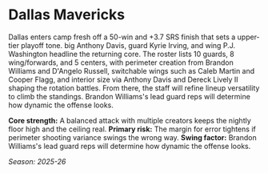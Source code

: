 # Dallas Mavericks

Dallas enters camp fresh off a 50-win and +3.7 SRS finish that sets a upper-tier playoff tone. big Anthony Davis, guard Kyrie Irving, and wing P.J. Washington headline the returning core.
The roster lists 10 guards, 8 wing/forwards, and 5 centers, with perimeter creation from Brandon Williams and D'Angelo Russell, switchable wings such as Caleb Martin and Cooper Flagg, and interior size via Anthony Davis and Dereck Lively II shaping the rotation battles.
From there, the staff will refine lineup versatility to climb the standings. Brandon Williams's lead guard reps will determine how dynamic the offense looks.

**Core strength:** A balanced attack with multiple creators keeps the nightly floor high and the ceiling real.
**Primary risk:** The margin for error tightens if perimeter shooting variance swings the wrong way.
**Swing factor:** Brandon Williams's lead guard reps will determine how dynamic the offense looks.

_Season: 2025-26_
